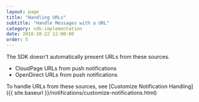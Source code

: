 ```yaml
---
layout: page
title: "Handling URLs"
subtitle: "Handle Messages with a URL"
category: sdk-implementation
date: 2018-10-22 12:00:00
order: 5
---
```


The SDK doesn't automatically present URLs from these sources.

* CloudPage URLs from push notifications
* OpenDirect URLs from push notifications

To handle URLs from these sources, see [Customize Notification Handling]({{ site.baseurl }}/notifications/customize-notifications.html)
